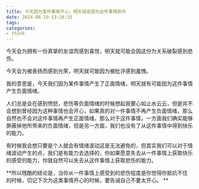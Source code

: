 ```yaml
---
title: 今天因为某件事情开心，明天就会因为这件事情悲伤
date: 2024-08-10 13:26:25
tags:
categories:
- think
---
```


今天会为拥有一份真挚的友谊而感到喜悦，明天就可能会因这份为关系破裂感到悲伤。

今天会为被表扬而感到光荣，明天就可能因为被批评感到羞愧。

我的意思是，今天我们因为某件事情产生了正面情绪，明天就有可能因为这件事情产生负面情绪。

人们总是会在感到愤怒，悲伤等负面情绪的时候想起我要心如止水云云，但是并不会想到曾经因为这种事情也会开心，如果真的对一件事情不再产生负面情绪，那么自然也不会对这件事情再产生正面情绪，那么对于这件事情，一方面我们确实能够屏蔽掉他所带来的负面情绪，但是另一方面，我们也没有了从这件事情中得到快乐的能力。

有时候我会想只要是个人就会有情绪波动这是无法避免的，但其实我们可以对于情绪波动产生的点，我们是有能力去选择的，你如果愿意失去从一件事情上获取快乐的感受的能力，你就自然可以失去从这件事情上获取悲伤的能力。

**所以残酷的结论是，当你从一件事情上感受到的悲伤程度是你觉得你抵抗不住的时候，切记下次为这类事情开心的时候，要告诫自己不要太开心。 **

